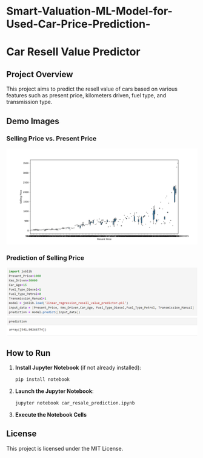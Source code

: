 # Smart-Valuation-ML-Model-for-Used-Car-Price-Prediction-
# Car Resell Value Predictor

## Project Overview
This project aims to predict the resell value of cars based on various features such as present price, kilometers driven, fuel type, and transmission type.

## Demo Images


### Selling Price vs. Present Price
![Selling Price vs. Present Price](images/present_vs_selling_price.png)
### Prediction of Selling Price
![Distribution of Selling Prices](images/predicting_selling_value.png)

## How to Run
1. **Install Jupyter Notebook** (if not already installed):

    ```bash
    pip install notebook
    ```
2. **Launch the Jupyter Notebook**:

    ```bash
    jupyter notebook car_resale_prediction.ipynb
    ```
3. **Execute the Notebook Cells**
## License
This project is licensed under the MIT License.
